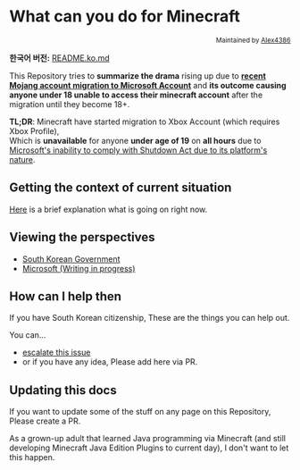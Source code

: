 # What can you do for Minecraft
<p align="right"><sup>Maintained by <a href="https://github.com/Alex4386">Alex4386</a></sup></p>

**한국어 버전:** [README.ko.md](./README.ko.md)

This Repository tries to **summarize the drama** rising up due to **[recent Mojang account migration to Microsoft Account](https://help.minecraft.net/hc/en-us/articles/4403183382541-How-to-Migrate-Your-Mojang-Account-to-a-Microsoft-Account-No-Images-)** and **its outcome causing anyone under 18 unable to access their minecraft account** after the migration until they become 18+.  

**TL;DR**: Minecraft have started migration to Xbox Account (which requires Xbox Profile),  
Which is **unavailable** for anyone **under age of 19** on **all hours** due to [Microsoft's inability to comply with Shutdown Act due to its platform's nature](./perspectives/microsoft/README.md).

## Getting the context of current situation
[Here](./context/README.md) is a brief explanation what is going on right now.  

## Viewing the perspectives
* [South Korean Government](./perspectives/gov/README.md)
* [Microsoft (Writing in progress)](./perspectives/microsoft/README.md)

## How can I help then
If you have South Korean citizenship, These are the things you can help out.  

You can...
* [escalate this issue](./escalate/README.md)
* or if you have any idea, Please add here via PR.

## Updating this docs
If you want to update some of the stuff on any page on this Repository, Please create a PR.  

As a grown-up adult that learned Java programming via Minecraft (and still developing Minecraft Java Edition Plugins to current day), I don't want to let this happen.  
